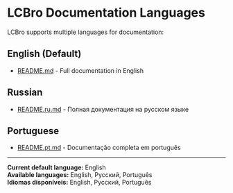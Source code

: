 # LCBro Documentation Languages

LCBro supports multiple languages for documentation:

## English (Default)
- [README.md](README.md) - Full documentation in English

## Russian
- [README.ru.md](README.ru.md) - Полная документация на русском языке

## Portuguese
- [README.pt.md](README.pt.md) - Documentação completa em português

---

**Current default language:** English  
**Available languages:** English, Русский, Português  
**Idiomas disponíveis:** English, Русский, Português
